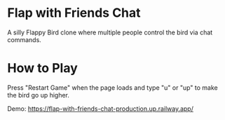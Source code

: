 # Flap with Friends Chat
A silly Flappy Bird clone where multiple people control the bird via chat commands.

# How to Play
Press "Restart Game" when the page loads and type "u" or "up" to make the bird go up higher.

Demo: https://flap-with-friends-chat-production.up.railway.app/
